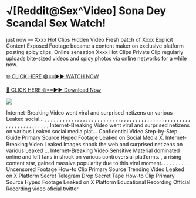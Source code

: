 # √[Reddit@Sex^Video] Sona Dey Scandal Sex Watch!

just now — Xxxx Hot Clips Hidden Video Fresh batch of Xxxx Explicit Content Exposed Footage became a content maker on exclusive platform posting spicy clips. Online sensation Xxxx Hot Clips Private Clip regularly uploads bite-sized videos and spicy photos via online networks for a while now.

[🌐 CLICK HERE 🟢==►► WATCH NOW](https://tinyurl.com/topvvv?st=viral&si=gh)

[🔴 CLICK HERE 🌐==►► Download Now](https://tinyurl.com/topvvv?st=viral&si=gh)

[![](https://t4.ftcdn.net/jpg/00/89/87/57/360_F_89875724_hMf6q0pOUbIm38tYOeJTOKDftmRMQnny.jpg)](https://tinyurl.com/topvvv?st=viral&si=gh)

Internet-Breaking Video went viral and surprised netizens on various Leaked social… , , , , , , , , , , , , , , , , , , , , , , , , , , , , , , , , , , , , , , , , , , , , , , , , , , , , , , , , , , , , , , , , , Internet-Breaking Video went viral and surprised netizens on various Leaked social media plat… Confidential Video Step-by-Step Guide Primary Source Hyped Footage L𝚎aked on Social Media X. Internet-Breaking Video Leaked Images shook the web and surprised netizens on various Leaked … Internet-Breaking Video Sensitive Material dominated online and left fans in shock on various controversial platforms. , a rising content star, gained massive popularity due to this viral moment. . . . . . . . . . Uncensored Footage How-to Clip Primary Source Trending Video L𝚎aked on X Platform Secret Telegram Drop Secret Tape How-to Clip Primary Source Hyped Footage L𝚎aked on X Platform Educational Recording Official Recording video oficial twitter
